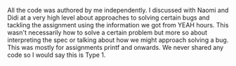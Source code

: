 All the code was authored by me independently.
I discussed with Naomi and Didi at a very high level about approaches to solving certain bugs and tackling the assignment
using the information we got from YEAH hours. This wasn't necessarily how to solve a certain problem but more so about
interpreting the spec or talking about how we might approach solving a bug. This was mostly for assignments printf and onwards. We never
shared any code so I would say this is Type 1.
